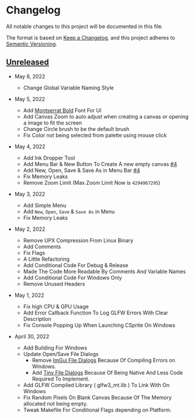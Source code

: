# Changelog
All notable changes to this project will be documented in this file.

The format is based on [Keep a Changelog](https://keepachangelog.com/en/1.0.0/),
and this project adheres to [Semantic Versioning](https://semver.org/spec/v2.0.0.html).

## [Unreleased](https://github.com/DEVLOPRR/CSprite/releases/tag/continuous)

- May 6, 2022
	- Change Global Variable Naming Style

- May 5, 2022
	- Add [Montserrat Bold](https://fonts.google.com/specimen/Montserrat) Font For UI
	- Add Canvas Zoom to auto adjust when creating a canvas or opening a image to fit the screen
	- Change Circle brush to be the default brush
	- Fix Color not being selected from palette using mouse click

- May 4, 2022

	- Add Ink Dropper Tool
	- Add Menu Bar & New Button To Create A new empty canvas [#4](https://github.com/DEVLOPRR/CSprite/pull/4)
	- Add New, Open, Save & Save As in Menu Bar [#4](https://github.com/DEVLOPRR/CSprite/pull/4)
	- Fix Memory Leaks
	- Remove Zoom Limit (Max Zoom Limit Now is `4294967295`)

- May 3, 2022
	- Add Simple Menu
	- Add `New`, `Open`, `Save` & `Save As` in Menu
	- Fix Memory Leaks

- May 2, 2022
	- Remove UPX Compression From Linux Binary
	- Add Comments
	- Fix Flags
	- A Little Refactoring
	- Add Conditional Code For Debug & Release
	- Made The Code More Readable By Comments And Variable Names
	- Add Conditional Code For Windows Only
	- Remove Unused Headers

- May 1, 2022
	- Fix high CPU & GPU Usage
	- Add Error Callback Function To Log GLFW Errors With Clear Description
	- Fix Console Popping Up When Launching CSprite On Windows

- April 30, 2022
	- Add Building For Windows
	- Update Open/Save File Dialogs
		- Remove [ImGui File Dialogs](https://github.com/aiekick/ImGuiFileDialog) Because Of Compiling Errors on Windows.
		- Add [Tiny File Dialogs](https://sourceforge.net/projects/tinyfiledialogs/) Because Of Being Native And Less Code Required To Implement.
	- Add GLFW Compiled Library ( glfw3_mt.lib ) To Link With On Windows
	- Fix Random Pixels On Blank Canvas Because Of The Memory allocated not being empty.
	- Tweak Makefile For Conditional Flags depending on Platform.
